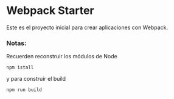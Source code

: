 # Webpack Starter

Este es el proyecto inicial para crear aplicaciones con Webpack.

### Notas:
Recuerden reconstruir los módulos de Node
```
npm istall
````
y para construir el build 
```
npm run build
````
